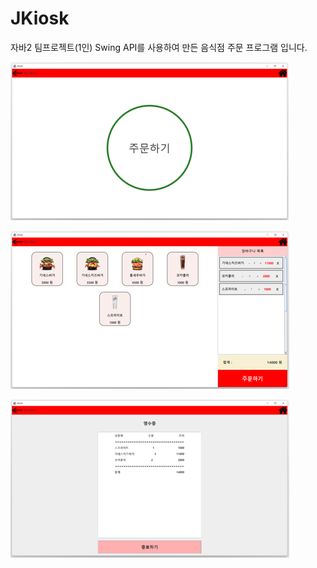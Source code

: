 # JKiosk
자바2 팀프로젝트(1인) Swing API를 사용하여 만든 음식점 주문 프로그램 입니다.




![image](readme-image/ui1.png)

![image](readme-image/ui2.png)

![image](readme-image/ui3.png)